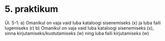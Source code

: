 # 5. praktikum
Ül. 5-1: a) Omanikul on vaja vaid luba kataloogi sisenemiseks (x) ja luba faili lugemiseks (r)
         b) Omanikul on vaja vaid luba kataloogi sisenemiseks (x), sinna kirjutamiseks/kustutamiseks (w) ning luba faili kirjutamiseks (w)
